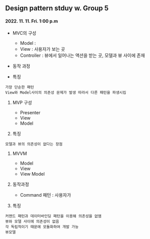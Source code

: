 ## Design pattern stduy w. Group 5
#### 2022. 11. 11. Fri. 1:00 p.m



- MVC의 구성
  - Model : 
  - View : 사용자가 보는 곳
  - Controller : 뷰에서 일어나는 액션을 받는 곳, 모델과 뷰 사이에 존재

- 동작 과정
  
  
- 특징
```
가장 단순한 패턴
View와 Model사이의 의존성 문제가 발생 따라서 다른 패턴을 파생시킴
```
  
  
  
  
1) MVP 구성
    - Presenter
    - View
    - Model

2) 특징
```
모델과 뷰의 의존성이 없다는 장점
```

1) MVVM
     - Model
     - View
     - View Model
 
2) 동작과정
    - Command 패턴 : 사용자가

3) 특징
```
커맨드 패턴과 데이터바인딩 패턴을 이용해 의존성을 없앰
뷰와 모델 사이에 의존성이 없음
각 독립적이기 때문에 모듈화하여 개발 가능
뷰모델 





